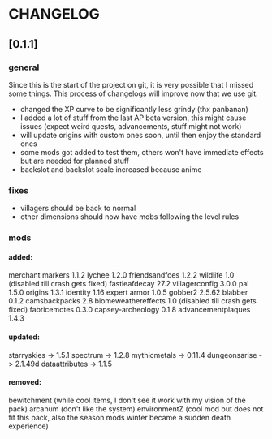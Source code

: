 # CHANGELOG

## [0.1.1] 
### general
Since this is the start of the project on git, it is very possible that I missed some things. This process of changelogs will improve now that we use git.
- changed the XP curve to be significantly less grindy (thx panbanan)
- I added a lot of stuff from the last AP beta version, this might cause issues (expect weird quests, advancements, stuff might not work)
- will update origins with custom ones soon, until then enjoy the standard ones
- some mods got added to test them, others won't have immediate effects but are needed for planned stuff
- backslot and backslot scale increased because anime
### fixes
- villagers should be back to normal
- other dimensions should now have mobs following the level rules

### mods
#### added:
merchant markers 1.1.2
lychee 1.2.0
friendsandfoes 1.2.2
wildlife 1.0 (disabled till crash gets fixed)
fastleafdecay 27.2
villagerconfig 3.0.0
pal 1.5.0
origins 1.3.1
identity 1.16
expert armor 1.0.5
gobber2 2.5.62
blabber 0.1.2
camsbackpacks 2.8
biomeweathereffects 1.0 (disabled till crash gets fixed)
fabricemotes 0.3.0
capsey-archeology 0.1.8
advancementplaques 1.4.3

#### updated:
starryskies -> 1.5.1
spectrum -> 1.2.8
mythicmetals -> 0.11.4
dungeonsarise -> 2.1.49d
dataattributes -> 1.1.5

#### removed:
bewitchment (while cool items, I don't see it work with my vision of the pack)
arcanum (don't like the system)
environmentZ (cool mod but does not fit this pack, also the season mods winter became a sudden death experience)
